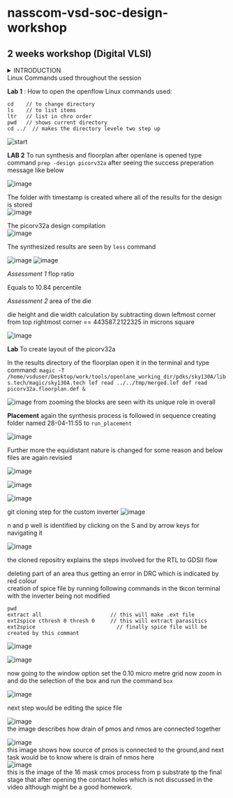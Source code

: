 # nasscom-vsd-soc-design-workshop
## 2 weeks workshop (Digital VLSI)
<details>
  <summary> INTRODUCTION </summary>
2 week workshop strucured 5 days and example:  
  below first part is the main section i.e sky130 day 3 after - is its topic and SKY130_D3_SK2 is sub section SKY_L9 is its sub-sub section.This was the format the video lectures were organized.
Sky130 Day 3 - Design library cell using Magic Layout and ngspice characterization
SKY130_D3_SK2 - Inception of Layout ÃÂ CMOS fabrication process
SKY_L9 - Lab steps to create std cell layout and extract spice netlist

EDA tools and opensource being an advantage.The workshop includes short videos and gives a good understanding for how chip design process forks.It tells how ASIC design flow works with more emphasis on the Back-End.
The Back-End usually involves steps like Synthesis,STA of the .v file then Design for Testability (DFT), Physical Design, then Physical Verification and finally the GDS-II file creation.Gds is the file saving format given to the foundries and normally it is in binary involving geometric shapes.

VLSI which stands for Very Large Scaling Industry refers to the scaling of size and increment of the transistors numbers on a single chip.

Further more chip architecture was discussed along with basic CMOS(complementary metal oxide semiconductor technology) concept that tells the reason for the steps done in the backend. Further more the workshop was equipped with the labs and assignment as well, which gives hands on experience, and practical insights of the backend process.



Virutal machine by oracle is utilized as most of the VLSI tools are based on linux so it provides isolated environment for working effectively.Linux has more advantage and for critical process like chip design which is the brain of any device or machine is a preferred choice.This documentation is more of picture based (means do the steps by keeping the images as a reference in your mind) so follow accordingly.

Magic Tool
As per Fossi Dial up 
Magic tool is more than DRC, it can read and write GDS.It can extract and netlist (SPICE file).LEF(Library Exchange File)/DEF(Design Exchange File) compatible.Wiring refers to physical joining of the network elements whereas routing defines rules for that.This feature is also included in the Magic.Plots are available for the analysis of the results in a graphical manner.
More features
- Paint and Erase 
- Instead of bins it works on single base 

   Labs along with the assessments are conducted.

  
</details>
Linux Commands used throughout the session



**Lab 1** : How to open the openflow
Linux commands used:
```
cd    // to change directory 
ls    // to list items
ltr   // list in chro order
pwd   // shows current directory
cd ../  // makes the directory levele two step up 
```
![start](https://github.com/user-attachments/assets/08584779-4e80-4f0a-85ad-b2579e5685a7)

**LAB 2** To run synthesis and floorplan 
after openlane is opened type command `prep -design picorv32a`
after seeing the success preperation message like below  

![image](https://github.com/user-attachments/assets/f8ef0213-537e-4d7e-b3e3-f551ced1a640)  

The folder with timestamp is created where all of the results for the design is stored  
![image](https://github.com/user-attachments/assets/844248e7-5d1a-4ec8-a863-d3bd801ff187)

The picorv32a design compilation  
![image](https://github.com/user-attachments/assets/070d462c-608f-41eb-a1ce-eb7f5a3be5c9)

The synthesized results are seen by  `less` command

![image](https://github.com/user-attachments/assets/bbf5b85b-3120-4614-9a4d-da4b756f135d)
![image](https://github.com/user-attachments/assets/66470a0a-7025-4dfa-95d0-e0e1f7fdf9bf)

*Assessment 1* flop ratio 

Equals to  10.84 percentile 

*Assessment 2* area of the die 

 die height  and die width calculation by subtracting down leftmost corner from top rightmost corner == 443587.2122325 in microns square

 ![image](https://github.com/user-attachments/assets/ea5581aa-c365-4d11-83a8-cd75a775df5b)



**Lab**  To create layout of the picorv32a

In the results directory of the floorplan open it in the terminal and type  command:
`magic -T /home/vsduser/Desktop/work/tools/openlane_working_dir/pdks/sky130A/libs.tech/magic/sky130A.tech lef read ../../tmp/merged.lef def read picorv32a.floorplan.def &` 

![image](https://github.com/user-attachments/assets/71594757-1148-4315-baa7-d290df83a779)
from zooming the blocks are seen with its unique role in overall  


**Placement**
again the synthesis process is followed in sequence creating folder named 28-04-11:55  to `run_placement`   

![image](https://github.com/user-attachments/assets/7c534eca-cafe-4bb8-a336-9cd1969d1b20)


Further more the equidistant nature is changed for some reason and below files are again revisied  

![image](https://github.com/user-attachments/assets/7076d4f7-8b39-4add-9ca9-ee3ab139ebbe)

![image](https://github.com/user-attachments/assets/03b6b051-7205-4bb6-9244-4b6ecc5f962a)  

![image](https://github.com/user-attachments/assets/fc4c6f18-8d86-4cab-a9b7-77e064209dc9)

git cloning step for the custom inverter 
![image](https://github.com/user-attachments/assets/9cd5bcc1-4a69-49d2-a564-a6dc9f90f80a)

n and p well is identified by clicking on the S and by arrow keys for navigating it  

![image](https://github.com/user-attachments/assets/cffa7806-8191-499d-b9ab-6a2e81b3dc23)

the cloned repositry explains the steps involved for the RTL to GDSII flow  

deleting part of an area thus getting an error in DRC
which is indicated by red colour  
creation of spice file by running following commands in the tkcon terminal with the inverter being not modified
```
pwd
extract all                      // this will make .ext file
ext2spice cthresh 0 thresh 0     // this will extract parasitics 
ext2spice                          // finally spice file will be created by this commant
```
![image](https://github.com/user-attachments/assets/d210ebea-dda6-4afa-96ed-928108f6d27e)  

![image](https://github.com/user-attachments/assets/da0c115b-45e4-4fee-8792-0562fdd3b656)

now going to the window option set the 0.10 micro metre grid 
now zoom in and do the selection of the box and run the command `box`  
  
  ![image](https://github.com/user-attachments/assets/43b26074-34a1-492e-9dc4-70a5bfa50017)

next step would be editing the spice file   

![image](https://github.com/user-attachments/assets/4c1f9326-1df8-47f2-bc03-3c891c130c52)  
the image describes how drain of pmos and nmos are connected together 

  
  ![image](https://github.com/user-attachments/assets/d5bc46ea-0189-4f22-9d56-704a52d14d63)  
  this image shows how source of pmos is connected to the ground,and next task would be to know where is drain of nmos here  
  ![image](https://github.com/user-attachments/assets/1c63de64-1039-4736-a42d-f4522389d960)  
  this is the image of the 16 mask cmos process from p substrate tp the final stage that after opening the contact holes which is not discussed in the video although might be a good homework.

  

  










